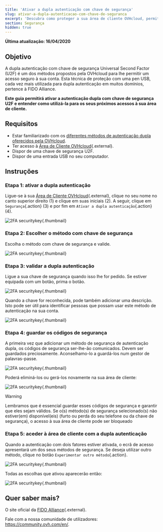 ```yaml
---
title: 'Ativar a dupla autenticação com chave de segurança'
slug: ativar-a-dupla-autenticacao-com-chave-de-seguranca
excerpt: 'Descubra como proteger a sua área de cliente OVHcloud, permitindo a autenticação dupla com chave de segurança U2F'
section: Segurança
hidden: true
---
```


**Última atualização: 16/04/2020**

## Objetivo

A dupla autenticação com chave de segurança Universal Second Factor (U2F) é um dos métodos propostos pela OVHcloud para lhe permitir um acesso seguro à sua conta. Esta técnica de proteção com uma pen USB, cada vez mais utilizada para dupla autenticação em muitos domínios, pertence à FIDO Alliance.

**Este guia permitirá ativar a autenticação dupla com chave de segurança U2F e entender como utilizá-la para os seus próximos acessos à sua área de cliente.**

## Requisitos

- Estar familiarizado com os [diferentes métodos de autenticação dupla oferecidos pela OVHcloud](https://docs.ovh.com/pt/customer/proteger-a-sua-conta-com-uma-2FA/).
- Ter acesso à [Área de Cliente OVHcloud](https://www.ovh.com/auth/?action=gotomanager&from=https://www.ovh.pt/&ovhSubsidiary=pt){.external}.
- Dispor de uma chave de segurança U2F.
- Dispor de uma entrada USB no seu computador.

## Instruções

### Etapa 1: ativar a dupla autenticação

Ligue-se à sua [Área de Cliente OVHcloud](https://www.ovh.com/auth/?action=gotomanager&from=https://www.ovh.pt/&ovhSubsidiary=pt){.external}, clique no seu nome no canto superior direito (1) e clique em suas iniciais (2). A seguir, clique em `Segurança`{.action} (3) e por fim em `Ativar a dupla autenticação`{.action} (4).

![2FA securitykey](images/hub2FA.png){.thumbnail}


### Etapa 2: Escolher o método com chave de segurança

Escolha o método com chave de segurança e valide.

![2FA securitykey](images/2fakey1edit.png){.thumbnail}

### Etapa 3: validar a dupla autenticação

Ligue a sua chave de segurança quando isso lhe for pedido. Se estiver equipada com um botão, prima o botão. 

![2FA securitykey](images/2fakey2.png){.thumbnail}

Quando a chave for reconhecida, pode também adicionar uma descrição. Isto pode ser útil para identificar pessoas que possam usar este método de autenticação na sua conta.

![2FA securitykey](images/2fakey3.png){.thumbnail}

### Etapa 4: guardar os códigos de segurança

A primeira vez que adicionar um método de segurança de autenticação dupla, os códigos de segurança ser-lhe-ão comunicados. Devem ser guardados preciosamente. Aconselhamo-lo a guardá-los num gestor de palavras-passe.

![2FA securitykey](images/2facodes.png){.thumbnail}

Poderá eliminá-los ou gerá-los novamente na sua área de cliente:

![2FA securitykey](images/2facodesaction.png){.thumbnail}

> [!warning]
>
> Lembramos que é essencial guardar esses códigos de segurança e garantir que eles sejam válidos. Se o(s) método(s) de segurança selecionado(s) não estiver(em) disponível(eis) (furto ou perda do seu telefone ou da chave de segurança), o acesso à sua área de cliente pode ser bloqueado
> 

### Etapa 5: aceder à área de cliente com a dupla autenticação

Quando a autenticação com dois fatores estiver ativada, o ecrã de acesso apresentará um dos seus métodos de segurança.
 Se deseja utilizar outro método, clique no botão `Experimentar outro método`{.action}.

![2FA securitykey](images/2fakeylogin.png){.thumbnail}

Todas as escolhas que ativou aparecerão então:

![2FA securitykey](images/2faloginchoice.png){.thumbnail}

## Quer saber mais?

O site oficial da [FIDO Alliance](https://fidoalliance.org/){.external}.

Fale com a nossa comunidade de utilizadores: <https://community.ovh.com/en/>.